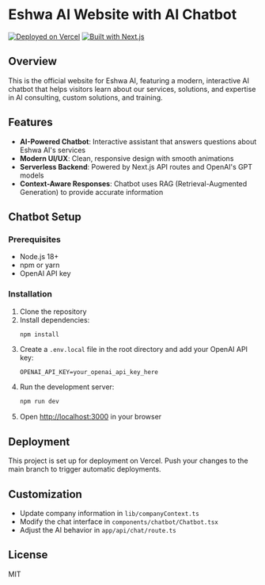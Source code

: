 # Eshwa AI Website with AI Chatbot

[![Deployed on Vercel](https://img.shields.io/badge/Deployed%20on-Vercel-black?style=for-the-badge&logo=vercel)](https://vercel.com/prashant-korbus-projects/v0-fluid-particles-background)
[![Built with Next.js](https://img.shields.io/badge/Built%20with-Next.js-black?style=for-the-badge&logo=vercel)](https://nextjs.org/)

## Overview

This is the official website for Eshwa AI, featuring a modern, interactive AI chatbot that helps visitors learn about our services, solutions, and expertise in AI consulting, custom solutions, and training.

## Features

- **AI-Powered Chatbot**: Interactive assistant that answers questions about Eshwa AI's services
- **Modern UI/UX**: Clean, responsive design with smooth animations
- **Serverless Backend**: Powered by Next.js API routes and OpenAI's GPT models
- **Context-Aware Responses**: Chatbot uses RAG (Retrieval-Augmented Generation) to provide accurate information

## Chatbot Setup

### Prerequisites
- Node.js 18+
- npm or yarn
- OpenAI API key

### Installation

1. Clone the repository
2. Install dependencies:
   ```bash
   npm install
   ```
3. Create a `.env.local` file in the root directory and add your OpenAI API key:
   ```
   OPENAI_API_KEY=your_openai_api_key_here
   ```
4. Run the development server:
   ```bash
   npm run dev
   ```
5. Open [http://localhost:3000](http://localhost:3000) in your browser

## Deployment

This project is set up for deployment on Vercel. Push your changes to the main branch to trigger automatic deployments.

## Customization

- Update company information in `lib/companyContext.ts`
- Modify the chat interface in `components/chatbot/Chatbot.tsx`
- Adjust the AI behavior in `app/api/chat/route.ts`

## License

MIT
